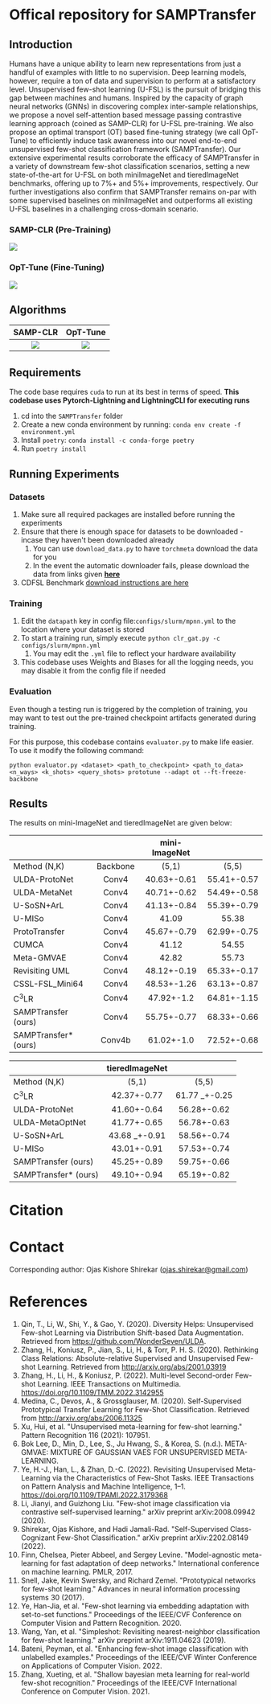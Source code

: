 # Offical repository for SAMPTransfer

## Introduction
Humans have a unique ability to learn new representations from just a handful of examples with little to no supervision. Deep learning models, however, require a ton
of data and supervision to perform at a satisfactory level. Unsupervised few-shot learning (U-FSL) is the pursuit of
bridging this gap between machines and humans. Inspired by the capacity of graph neural networks (GNNs) in discovering complex inter-sample relationships, we propose
a novel self-attention based message passing contrastive learning approach (coined as SAMP-CLR) for U-FSL pre-training. We also propose an optimal transport (OT) based
fine-tuning strategy (we call OpT-Tune) to efficiently induce task awareness into our novel end-to-end unsupervised
few-shot classification framework (SAMPTransfer). Our extensive experimental results corroborate the efficacy of
SAMPTransfer in a variety of downstream few-shot classification scenarios, setting a new state-of-the-art for U-FSL
on both miniImageNet and tieredImageNet benchmarks, offering up to 7%+ and 5%+ improvements, respectively. Our
further investigations also confirm that SAMPTransfer remains on-par with some supervised baselines on miniImageNet
and outperforms all existing U-FSL baselines in a challenging cross-domain scenario.

### SAMP-CLR (Pre-Training)
![](assets/Pre-Training.png)

### OpT-Tune (Fine-Tuning)
![](assets/Fine-Tuning.png)

## Algorithms
SAMP-CLR             |  OpT-Tune
:-------------------------:|:-------------------------:
![](assets/algo1.png)  |  ![](assets/algo2.png)

## Requirements

The code base requires `cuda` to run at its best in terms of speed.
**This codebase uses Pytorch-Lightning and LightningCLI for executing runs**

1. cd into the `SAMPTransfer` folder
2. Create a new conda environment by running: `conda env create -f environment.yml`
3. Install `poetry`: `conda install -c conda-forge poetry`
4. Run `poetry install`

## Running Experiments

### Datasets

1. Make sure all required packages are installed before running the experiments
2. Ensure that there is enough space for datasets to be downloaded - incase they haven't been downloaded already
    1. You can use `download_data.py` to have `torchmeta` download the data for you
    2. In the event the automatic downloader fails, please download the data from links given [**here**](https://github.com/tristandeleu/pytorch-meta/blob/c84c8e775f659741f7ad2ab9fbcfc1a78a4e76c9/docs/api_reference/datasets.md)
3. CDFSL Benchmark [download instructions are here](https://github.com/IBM/cdfsl-benchmark)

### Training

1. Edit the `datapath` key in config file:`configs/slurm/mpnn.yml` to the location where your dataset is stored
2. To start a training run, simply execute `python clr_gat.py -c configs/slurm/mpnn.yml`
    1. You may edit the `.yml` file to reflect your hardware availability
2. This codebase uses Weights and Biases for all the logging needs, you may disable it from the config file if needed

### Evaluation

Even though a testing run is triggered by the completion of training, you may want to test out the pre-trained
checkpoint artifacts generated during training.

For this purpose, this codebase contains `evaluator.py` to make life easier. To use it modify the following command:

```(bash)
python evaluator.py <dataset> <path_to_checkpoint> <path_to_data> <n_ways> <k_shots> <query_shots> prototune --adapt ot --ft-freeze-backbone
```

## Results

The results on mini-ImageNet and tieredImageNet are given below:

|  |  | mini-ImageNet |             |
| :--- | :---: | :---: |:-----------:|
| Method (N,K) | Backbone | (5,1) |    (5,5)    |
| ULDA-ProtoNet  | Conv4 | 40.63+-0.61 | 55.41+-0.57 |
| ULDA-MetaNet  | Conv4 | 40.71+-0.62 | 54.49+-0.58 |
| U-SoSN+ArL  | Conv4 | 41.13+-0.84 | 55.39+-0.79 |
| U-MISo  | Conv4 | 41.09 |    55.38    |
| ProtoTransfer  | Conv4 | 45.67+-0.79 | 62.99+-0.75 |
| CUMCA  | Conv4 | 41.12 |    54.55    |
| Meta-GMVAE  | Conv4 | 42.82 |    55.73    |
| Revisiting UML  | Conv4 | 48.12+-0.19 | 65.33+-0.17 |
| CSSL-FSL_Mini64  | Conv4 | 48.53+-1.26 | 63.13+-0.87 |
| $\text{C}^3\text{LR}$  | Conv4 | 47.92+-1.2 | 64.81+-1.15 |
| SAMPTransfer (ours) | Conv4 | 55.75+-0.77 | 68.33+-0.66 |
| SAMPTransfer* (ours) | Conv4b | 61.02+-1.0 | 72.52+-0.68 |

|  | tieredImageNet |  |
| :--- | :---: | :---: |
| Method (N,K) | (5,1) | (5,5) |
| $\text{C}^3\text{LR}$  | 42.37+-0.77 | 61.77 _+-0.25 |
| ULDA-ProtoNet  | 41.60+-0.64 | 56.28+-0.62 |
| ULDA-MetaOptNet  | 41.77+-0.65 | 56.78+-0.63 |
| U-SoSN+ArL  | 43.68 _+-0.91 | 58.56+-0.74 |
| U-MISo  | 43.01+-0.91 | 57.53+-0.74 |
| SAMPTransfer (ours) | 45.25+-0.89 | 59.75+-0.66 |
| SAMPTransfer* (ours) | 49.10+-0.94 | 65.19+-0.82 |

# Citation


# Contact

Corresponding author: Ojas Kishore Shirekar (<ojas.shirekar@gmail.com>)

# References
1. Qin, T., Li, W., Shi, Y., & Gao, Y. (2020). Diversity Helps: Unsupervised Few-shot Learning via Distribution Shift-based Data Augmentation. Retrieved from https://github.com/WonderSeven/ULDA.
2. Zhang, H., Koniusz, P., Jian, S., Li, H., & Torr, P. H. S. (2020). Rethinking Class Relations: Absolute-relative Supervised and Unsupervised Few-shot Learning. Retrieved from http://arxiv.org/abs/2001.03919
3. Zhang, H., Li, H., & Koniusz, P. (2022). Multi-level Second-order Few-shot Learning. IEEE Transactions on Multimedia. https://doi.org/10.1109/TMM.2022.3142955
4. Medina, C., Devos, A., & Grossglauser, M. (2020). Self-Supervised Prototypical Transfer Learning for Few-Shot Classification. Retrieved from http://arxiv.org/abs/2006.11325
5. Xu, Hui, et al. "Unsupervised meta-learning for few-shot learning." Pattern Recognition 116 (2021): 107951.
6. Bok Lee, D., Min, D., Lee, S., Ju Hwang, S., & Korea, S. (n.d.). META-GMVAE: MIXTURE OF GAUSSIAN VAES FOR UNSUPERVISED META-LEARNING.
7. Ye, H.-J., Han, L., & Zhan, D.-C. (2022). Revisiting Unsupervised Meta-Learning via the Characteristics of Few-Shot Tasks. IEEE Transactions on Pattern Analysis and Machine Intelligence, 1–1. https://doi.org/10.1109/TPAMI.2022.3179368
8. Li, Jianyi, and Guizhong Liu. "Few-shot image classification via contrastive self-supervised learning." arXiv preprint arXiv:2008.09942 (2020).
9. Shirekar, Ojas Kishore, and Hadi Jamali-Rad. "Self-Supervised Class-Cognizant Few-Shot Classification." arXiv preprint arXiv:2202.08149 (2022).
10. Finn, Chelsea, Pieter Abbeel, and Sergey Levine. "Model-agnostic meta-learning for fast adaptation of deep networks." International conference on machine learning. PMLR, 2017.
11. Snell, Jake, Kevin Swersky, and Richard Zemel. "Prototypical networks for few-shot learning." Advances in neural information processing systems 30 (2017).
12. Ye, Han-Jia, et al. "Few-shot learning via embedding adaptation with set-to-set functions." Proceedings of the IEEE/CVF Conference on Computer Vision and Pattern Recognition. 2020.
13. Wang, Yan, et al. "Simpleshot: Revisiting nearest-neighbor classification for few-shot learning." arXiv preprint arXiv:1911.04623 (2019).
14. Bateni, Peyman, et al. "Enhancing few-shot image classification with unlabelled examples." Proceedings of the IEEE/CVF Winter Conference on Applications of Computer Vision. 2022.
15. Zhang, Xueting, et al. "Shallow bayesian meta learning for real-world few-shot recognition." Proceedings of the IEEE/CVF International Conference on Computer Vision. 2021.
